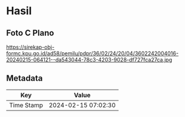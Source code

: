 # Hasil

## Foto C Plano

https://sirekap-obj-formc.kpu.go.id/ad58/pemilu/pdpr/36/02/24/20/04/3602242004016-20240215-064121--da543044-78c3-4203-9028-df727fca27ca.jpg


## Metadata

| Key        | Value               |
| ---------- | ------------------- |
| Time Stamp | 2024-02-15 07:02:30 |




